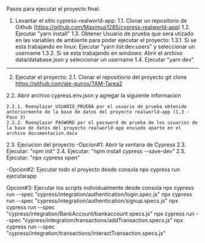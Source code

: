Pasos para ejecutar el proyecto final:

1. Levantar el sitio cypress-realworld-app:
1.1. Clonar un repositorio de Github (https://github.com/Maximus1285/cypress-realworld-app)
1.2. Ejecutar "yarn install" 
1.3. Obtener Usuario de prueba que sera utizado en las variables de ambiente para poder ejecutar el proyecto:
    1.3.1. Si se esta trabajando en linux: Ejecutar "yarn list:dev:users" y seleccionar un username
    1.3.2. Si se esta trabajando en windows: Abrir el archivo data/database.json y seleccionar un username
1.4. Ejecutar "yarn dev"
-----------------------------------------------------------------------------------

2. Ejecutar el proyecto:
2.1. Clonar el repositiorio del proyecto 
git clone https://github.com/ale-quiros/TAM-Tarea2

2.2. Abrir archivo cypress.env.json y agregar la siguiente informacion

    2.2.1. Reenplazar USUARIO_PRUEBA por el usuario de prueba obtenido anteriormente de la base de datos del proyecto realworld-app (1.3 - Paso 3)
    2.2.2. Reenplazar PASWORD por el password de prueba de los usuarios de la base de datos del proyecto realworld-app enviado aparte en el archivo documentacion.docx

2.3. Ejecucion del proyecto
-Opcion#1:  Abrir la ventana de Cypress 
2.3. Ejecutar: "npm init"
2.4. Ejecutar: "npm install cypress --save-dev"
2.5. Ejecutar: "npx cypress open"

-Opcion#2: Ejecutar todo el proyecto desde consola
npx cypress run ejecutarapp

Opcion#3: Ejecutar los scripts individualmente desde consola
npx cypress run --spec "cypress/integration/authentication/login.spec.js"
npx cypress run --spec "cypress/integration/authentication/signup.specs.js"
npx cypress run --spec "cypress/integration/BankAccount/bankaccount.specs.js"
npx cypress run --spec "cypress/integration/transactions/addTransaction.specs.js"
npx cypress run --spec "cypress/integration/transactions/interactTransaction.specs.js"